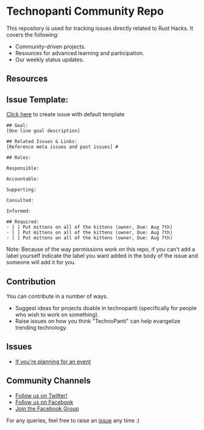 # Technopanti Community Repo

This repository is used for tracking issues directly related to Rust Hacks. It covers the following:

* Community-driven projects.
* Resources for advanced learning and participation.
* Our weekly status updates.

## Resources



## Issue Template:

[Click here](https://github.com/Internautsorg/techopanti-guide/issues/new?template=default.md) to create issue with default template

```
## Goal: 
[One line goal description] 

## Related Issues & Links: 
[Reference meta issues and past issues] #

## Roles:

Responsible:

Accountable:

Supporting:

Consulted:

Informed: 

## Required: 
- [ ] Put mittens on all of the kittens (owner, Due: Aug 7th) 
- [ ] Put mittens on all of the kittens (owner, Due: Aug 7th) 
- [ ] Put mittens on all of the kittens (owner, Due: Aug 7th)
```
Note: Because of the way permissions work on this repo, if you can't add a label yourself indicate the label you want added in the body of the issue and someone will add it for you.

## Contribution

You can contribute in a number of ways.

 * Suggest ideas for projects doable in technopanti (specifically for people who wish to work on something).
 * Raise issues on how you think "TechnoPanti" can help evangelize trending technology.

## Issues

 - [If you're planning for an event](https://github.com/Internautsorg/techopanti-guide/issues/new?template=event.md)

## Community Channels

 * [Follow us on Twitter!](https://twitter.com/technopanti)
 * [Follow us on Facebook](https://www.facebook.com/technopantiOfficial/)
 * [Join the Facebook Group](https://www.facebook.com/groups/technopanti)


For any queries, feel free to raise an [issue](https://github.com/internautsorg/technopanti-guide/issues/new) any time :)
